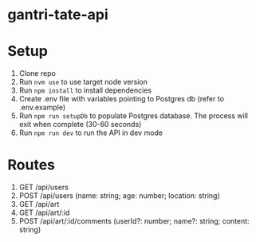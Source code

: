 # gantri-tate-api

# Setup

1. Clone repo
2. Run `nvm use` to use target node version
3. Run `npm install` to install dependencies
4. Create .env file with variables pointing to Postgres db (refer to .env.example)
5. Run `npm run setupDb` to populate Postgres database. The process will exit when complete (30-60 seconds)
6. Run `npm run dev` to run the API in dev mode

# Routes

1. GET /api/users
2. POST /api/users (name: string; age: number; location: string)
3. GET /api/art
4. GET /api/art/:id
5. POST /api/art/:id/comments (userId?: number; name?: string; content: string)
